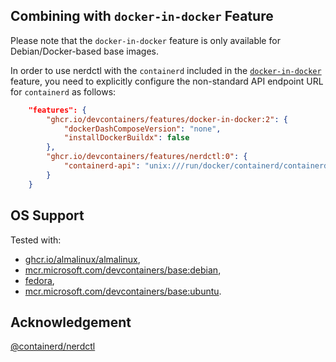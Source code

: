 ## Combining with `docker-in-docker` Feature

Please note that the `docker-in-docker` feature is only available for
Debian/Docker-based base images.

In order to use nerdctl with the `containerd` included in the
[`docker-in-docker`](https://github.com/devcontainers/features/tree/main/src/docker-in-docker)
feature, you need to explicitly configure the non-standard API endpoint URL for
`containerd` as follows:

```json
    "features": {
        "ghcr.io/devcontainers/features/docker-in-docker:2": {
            "dockerDashComposeVersion": "none",
            "installDockerBuildx": false
        },
        "ghcr.io/devcontainers/features/nerdctl:0": {
            "containerd-api": "unix:///run/docker/containerd/containerd.sock"
        }
    }
```

## OS Support

Tested with:
- [ghcr.io/almalinux/almalinux](https://ghcr.io/almalinux/almalinux),
- [mcr.microsoft.com/devcontainers/base:debian](https://mcr.microsoft.com/en-us/artifact/mar/devcontainers/base/about#about:_debian),
- [fedora](https://hub.docker.com/_/fedora),
- [mcr.microsoft.com/devcontainers/base:ubuntu](https://mcr.microsoft.com/en-us/artifact/mar/devcontainers/base/about#about:_ubuntu).

## Acknowledgement

[@containerd/nerdctl](https://github.com/containerd/nerdctl)

